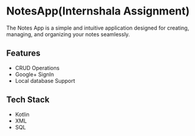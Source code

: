 
# NotesApp(Internshala Assignment)

The Notes App is a simple and intuitive application designed for creating, managing, and organizing your notes seamlessly.


## Features

- CRUD Operations
- Google+ SignIn
- Local database Support






## Tech Stack

* Kotlin
* XML
* SQL



